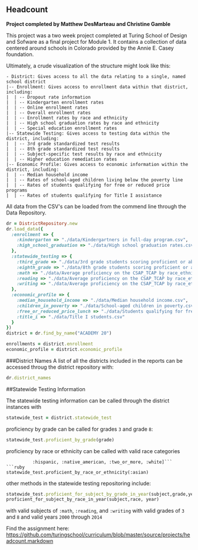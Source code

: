 ## Headcount

**Project completed by Matthew DesMarteau and Christine Gamble**

This project was a two week project completed at Turing School of Design and Sofware as a final project for Module 1.  It contains a collection of data centered around schools in Colorado provided by the Annie E. Casey foundation.  

Ultimately, a crude visualization of the structure might look like this:

```
- District: Gives access to all the data relating to a single, named school district
|-- Enrollment: Gives access to enrollment data within that district, including:
|  | -- Dropout rate information
|  | -- Kindergarten enrollment rates
|  | -- Online enrollment rates
|  | -- Overall enrollment rates
|  | -- Enrollment rates by race and ethnicity
|  | -- High school graduation rates by race and ethnicity
|  | -- Special education enrollment rates
|-- Statewide Testing: Gives access to testing data within the district, including:
|  | -- 3rd grade standardized test results
|  | -- 8th grade standardized test results
|  | -- Subject-specific test results by race and ethnicity
|  | -- Higher education remediation rates
|-- Economic Profile: Gives access to economic information within the district, including:
|  | -- Median household income
|  | -- Rates of school-aged children living below the poverty line
|  | -- Rates of students qualifying for free or reduced price programs
|  | -- Rates of students qualifying for Title I assistance
```
All data from the CSV's can be loaded from the commend line through the Data Repository.

```ruby
dr = DistrictRepository.new
dr.load_data({
  :enrollment => {
    :kindergarten => "./data/Kindergartners in full-day program.csv",
    :high_school_graduation => "./data/High school graduation rates.csv",
  },
  :statewide_testing => {
    :third_grade => "./data/3rd grade students scoring proficient or above on the CSAP_TCAP.csv",
    :eighth_grade => "./data/8th grade students scoring proficient or above on the CSAP_TCAP.csv",
    :math => "./data/Average proficiency on the CSAP_TCAP by race_ethnicity_ Math.csv",
    :reading => "./data/Average proficiency on the CSAP_TCAP by race_ethnicity_ Reading.csv",
    :writing => "./data/Average proficiency on the CSAP_TCAP by race_ethnicity_ Writing.csv"
  }, 
  :economic_profile => {
    :median_household_income => "./data/Median household income.csv",
    :children_in_poverty => "./data/School-aged children in poverty.csv",
    :free_or_reduced_price_lunch => "./data/Students qualifying for free or reduced price lunch.csv",
    :title_i => "./data/Title I students.csv"
  }
})
district = dr.find_by_name("ACADEMY 20")

enrollments = district.enrollment
economic_profile = district.economic_profile
```
###District Names
A list of all the districts included in the reports can be accessed throug the district repository with:
```ruby
dr.district_names
```
##Statewide Testing Information

The statewide testing information can be called through the district instances with 
```ruby
statewide_test = district.statewide_test
```
proficiency by grade can be called for grades `3` and grade `8`:
```ruby
statewide_test.proficient_by_grade(grade)
```
proficiency by race or ethnicity can be called with valid race categories
```valid_categories = [:asian, :black, :pacific_islander,
          :hispanic, :native_american, :two_or_more, :white]```
```ruby 
statewide_test.proficient_by_race_or_ethnicity(:asian)
```
other methods in the statewide testing repositoring include:
```ruby
statewide_test.proficient_for_subject_by_grade_in_year(subject,grade,year)
proficient_for_subject_by_race_in_year(subject,race, year)
```
with valid subjects of ```:math```, ```:reading```, and ```:writing``` with valid grades of ```3``` and ```8``` and valid  years ```2000``` through ```2014```




Find the assignment here: https://github.com/turingschool/curriculum/blob/master/source/projects/headcount.markdown
